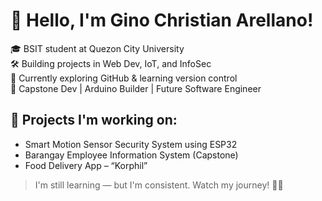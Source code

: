 # 👋 Hello, I'm Gino Christian Arellano!

🎓 BSIT student at Quezon City University  
🛠️ Building projects in Web Dev, IoT, and InfoSec  
📍 Currently exploring GitHub & learning version control  
🌱 Capstone Dev | Arduino Builder | Future Software Engineer

## 🚀 Projects I'm working on:
- Smart Motion Sensor Security System using ESP32
- Barangay Employee Information System (Capstone)
- Food Delivery App – “Korphil”

> I'm still learning — but I'm consistent. Watch my journey! 🚧💡
